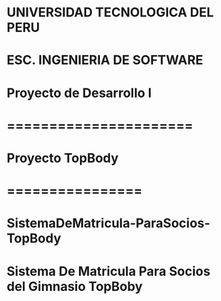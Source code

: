 # UNIVERSIDAD TECNOLOGICA DEL PERU
# ESC. INGENIERIA DE SOFTWARE
#
# Proyecto de Desarrollo I
# ======================
#
# Proyecto TopBody
# ================
#
# SistemaDeMatricula-ParaSocios-TopBody
# Sistema De Matricula Para Socios del Gimnasio TopBoby
#
#
#


